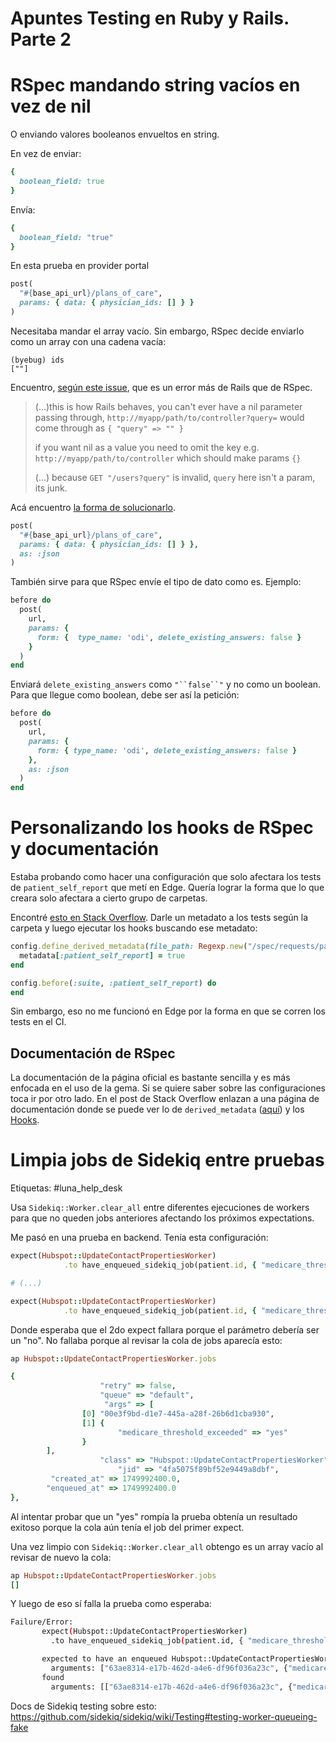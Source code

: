 # Apuntes Testing en Ruby y Rails. Parte 2

# RSpec mandando string vacíos en vez de nil

O enviando valores booleanos envueltos en string.

En vez de enviar:

```ruby
{
  boolean_field: true
}
```

Envía:

```ruby
{
  boolean_field: "true"
}
```

En esta prueba en provider portal

```ruby
post(
  "#{base_api_url}/plans_of_care",
  params: { data: { physician_ids: [] } }
)
```

Necesitaba mandar el array vacío. Sin embargo, RSpec decide enviarlo como un array con una cadena vacía:

    (byebug) ids
    [""]

Encuentro, [según este issue](https://github.com/rspec/rspec-rails/issues/2021), que es un error más de Rails que de RSpec.

> (…)this is how Rails behaves, you can't ever have a nil parameter passing through, `http://myapp/path/to/controller?query=` would come through as `{ "query" => "" }`
> 
> if you want nil as a value you need to omit the key e.g. `http://myapp/path/to/controller` which should make params `{}`
> 
> (…) because `GET "/users?query"` is invalid, `query` here isn't a param, its junk.

Acá encuentro [la forma de solucionarlo](https://stackoverflow.com/a/44704018/1407371).

```ruby
post(
  "#{base_api_url}/plans_of_care",
  params: { data: { physician_ids: [] } },
  as: :json
)
```

También sirve para que RSpec envíe el tipo de dato como es. Ejemplo:

```ruby
before do
  post(
	url,
	params: { 
	  form: {  type_name: 'odi', delete_existing_answers: false }
	}
  )
end
```

Enviará `delete_existing_answers` como `"``false``"` y no como un boolean. Para que llegue como boolean, debe ser así la petición:

```ruby
before do
  post(
	url,
	params: {
	  form: { type_name: 'odi', delete_existing_answers: false }
	},
	as: :json
  )
end
```

# Personalizando los hooks de RSpec y documentación

Estaba probando como hacer una configuración que solo afectara los tests de `patient_self_report` que metí en Edge. Quería lograr la forma que lo que creara solo afectara a cierto grupo de carpetas.

Encontré [esto en Stack Overflow](https://stackoverflow.com/a/29907583/1407371). Darle un metadato a los tests según la carpeta y luego ejecutar los hooks buscando ese metadato:
```ruby
config.define_derived_metadata(file_path: Regexp.new("/spec/requests/patient_self_report/")) do |metadata|
  metadata[:patient_self_report] = true
end

config.before(:suite, :patient_self_report) do
end
```

Sin embargo, eso no me funcionó en Edge por la forma en que se corren los tests en el CI.

## Documentación de RSpec

La documentación de la página oficial es bastante sencilla y es más enfocada en el uso de la gema. Si se quiere saber sobre las configuraciones toca ir por otro lado. En el post de Stack Overflow enlazan a una página de documentación donde se puede ver lo de `derived_metadata` ([aquí](https://www.rubydoc.info/github/rspec/rspec-core/RSpec/Core/Configuration:define_derived_metadata)) y los [Hooks](https://www.rubydoc.info/github/rspec/rspec-core/RSpec/Core/Hooks).

# Limpia jobs de Sidekiq entre pruebas

Etiquetas: #luna_help_desk 

Usa `Sidekiq::Worker.clear_all` entre diferentes ejecuciones de workers para que no queden jobs anteriores afectando los próximos expectations.

Me pasó en una prueba en backend. Tenía esta configuración:
```ruby
expect(Hubspot::UpdateContactPropertiesWorker)
            .to have_enqueued_sidekiq_job(patient.id, { "medicare_threshold_exceeded": "yes" })

# (...)

expect(Hubspot::UpdateContactPropertiesWorker)
            .to have_enqueued_sidekiq_job(patient.id, { "medicare_threshold_exceeded": "yes" })
```

Donde esperaba que el 2do expect fallara porque el parámetro debería ser un "no". No fallaba porque al revisar la cola de jobs aparecía esto:
```ruby
ap Hubspot::UpdateContactPropertiesWorker.jobs

{
					"retry" => false,
					"queue" => "default",
					 "args" => [
				[0] "00e3f9bd-d1e7-445a-a28f-26b6d1cba930",
				[1] {
						"medicare_threshold_exceeded" => "yes"
				}
		],
					"class" => "Hubspot::UpdateContactPropertiesWorker",
						"jid" => "4fa5075f89bf52e9449a8dbf",
		 "created_at" => 1749992400.0,
		"enqueued_at" => 1749992400.0
},
```

Al intentar probar que un "yes" rompía la prueba obtenía un resultado exitoso porque la cola aún tenía el job del primer expect.

Una vez limpio con `Sidekiq::Worker.clear_all` obtengo es un array vacío al revisar de nuevo la cola:
```ruby
ap Hubspot::UpdateContactPropertiesWorker.jobs
[]
```

Y luego de eso sí falla la prueba como esperaba:
```bash
Failure/Error:
       expect(Hubspot::UpdateContactPropertiesWorker)
         .to have_enqueued_sidekiq_job(patient.id, { "medicare_threshold_exceeded": "yes" })

       expected to have an enqueued Hubspot::UpdateContactPropertiesWorker job
         arguments: ["63ae8314-e17b-462d-a4e6-df96f036a23c", {"medicare_threshold_exceeded"=>"yes"}]
       found
         arguments: [["63ae8314-e17b-462d-a4e6-df96f036a23c", {"medicare_threshold_exceeded"=>"no"}]]
```

Docs de Sidekiq testing sobre esto: https://github.com/sidekiq/sidekiq/wiki/Testing#testing-worker-queueing-fake